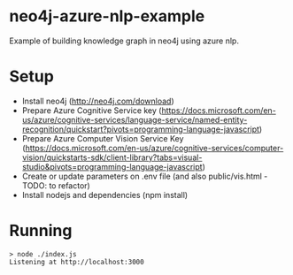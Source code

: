 # neo4j-azure-nlp-example
Example of building knowledge graph in neo4j using azure nlp.

# Setup
- Install neo4j (http://neo4j.com/download)
- Prepare Azure Cognitive Service key (https://docs.microsoft.com/en-us/azure/cognitive-services/language-service/named-entity-recognition/quickstart?pivots=programming-language-javascript)
- Prepare Azure Computer Vision Service Key (https://docs.microsoft.com/en-us/azure/cognitive-services/computer-vision/quickstarts-sdk/client-library?tabs=visual-studio&pivots=programming-language-javascript)
- Create or update parameters on .env file (and also public/vis.html - TODO: to refactor)
- Install nodejs and dependencies (npm install)

# Running

```
> node ./index.js
Listening at http://localhost:3000
```